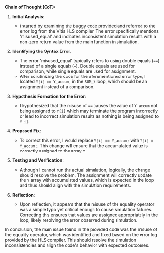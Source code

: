 **Chain of Thought (CoT):**

1. **Initial Analysis**:
   - I started by examining the buggy code provided and referred to the error log from the Vitis HLS compiler. The error specifically mentions 'misused_equal' and indicates inconsistent simulation results with a non-zero return value from the main function in simulation.

2. **Identifying the Syntax Error**:
   - The error 'misused_equal' typically refers to using double equals (`==`) instead of a single equals (`=`). Double equals are used for comparison, while single equals are used for assignment.
   - After scrutinizing the code for the aforementioned error type, I located `Y[i] == Y_accum;` in the `SUM_Y` loop, which should be an assignment instead of a comparison.

3. **Hypothesis Formation for the Error**:
   - I hypothesized that the misuse of `==` causes the value of `Y_accum` not being assigned to `Y[i]` which may terminate the program incorrectly or lead to incorrect simulation results as nothing is being assigned to `Y[i]`.

4. **Proposed Fix**:
   - To correct this error, I would replace `Y[i] == Y_accum;` with `Y[i] = Y_accum;`. This change will ensure that the accumulated value is correctly assigned to the array `Y`.

5. **Testing and Verification**:
   - Although I cannot run the actual simulation, logically, the change should resolve the problem. The assignment will correctly update the `Y` array with accumulated values, which is expected in the loop and thus should align with the simulation requirements.

6. **Reflection**:
   - Upon reflection, it appears that the misuse of the equality operator was a simple typo yet critical enough to cause simulation failures. Correcting this ensures that values are assigned appropriately in the loop, likely resolving the error observed during simulation.

In conclusion, the main issue found in the provided code was the misuse of the equality operator, which was identified and fixed based on the error log provided by the HLS compiler. This should resolve the simulation inconsistencies and align the code's behavior with expected outcomes.
